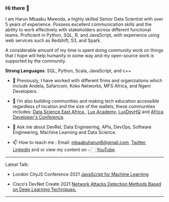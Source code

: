### Hi there 👋

I am Harun Mbaabu Mwenda, a highly skilled Senior Data Scientist with over 5 years of experience. Possess excellent communication skills and the ability to work effectively with stakeholders across different functional teams. Proficient in Python, SQL, R, and JavaScript, with experience using web services such as Redshift, S3, and Spark.

A considerable amount of my time is spent doing community work on things that I hope will help humanity in some way and my open-source work is supported by the community. 

**Strong Languages**: SQL, Python, Scala, JavaScript, and c++ 

- 🔭 Previously, I have worked with different firms and organizations which include Andela, Safaricom, Koko Networks, MFS Africa, and Ngeni Developers. 
 
- 🔭 I’m also building communities and making tech education accessible regardless of location and the size of the wallets, these communities  includes:  [Data Science  East  Africa ](https://twitter.com/DSEAfrica), [Lux Academy](https://twitter.com/lux_academy), [LuxDevHQ](https://twitter.com/LuxDevHQ) and [Africa Developer's Conference](https://twitter.com/AfricaDevsConf).

- 💬 Ask me about DevRel, Data Engineering, APIs, DevOps, Software Engineering, Machine Learning and Data Science.

- 📫 How to reach me : Email: mbaabuharun8@gmail.com, [Twitter](https://twitter.com/HarunMbaabu), [Linkedin](https://www.linkedin.com/in/harun-mbaabu-mwenda-8a89ab174/) and or view my content on 👉🏻 [YouTube](https://www.youtube.com/@luxtechacademy).

--------------

Latest Talk:
* London CityJS Conference 2021 [JavaScript for Machine Learning](https://cityjsconf.org/speaker/602044dd75e90e35cb2f21c1)

* Cisco’s DevNet Create 2021 [Network Attacks Detection Methods Based on Deep Learning Techniques.](https://youtu.be/WSdOVCIBj5A)

--------------
